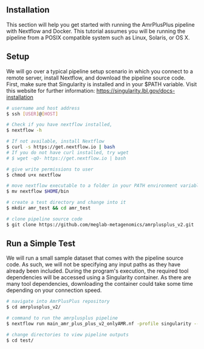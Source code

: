 Installation
------------

This section will help you get started with running the AmrPlusPlus pipeline with Nextflow and Docker. This tutorial assumes you will be running the pipeline from a POSIX compatible system such as Linux, Solaris, or OS X.

Setup
-----

We will go over a typical pipeline setup scenario in which you connect to a remote server, install Nextflow, and download the pipeline source code. First, make sure that Singularity is installed and in your $PATH variable. 
Visit this website for further information:
https://singularity.lbl.gov/docs-installation

```bash
# username and host address
$ ssh [USER]@[HOST]

# Check if you have nextflow installed,
$ nextflow -h

# If not available, install Nextflow
$ curl -s https://get.nextflow.io | bash
# If you do not have curl installed, try wget
# $ wget -qO- https://get.nextflow.io | bash

# give write permissions to user
$ chmod u+x nextflow

# move nextflow executable to a folder in your PATH environment variable
$ mv nextflow $HOME/bin

# create a test directory and change into it
$ mkdir amr_test && cd amr_test

# clone pipeline source code
$ git clone https://github.com/meglab-metagenomics/amrplusplus_v2.git .
```

Run a Simple Test
-----------------

We will run a small sample dataset that comes with the pipeline source code. As such, we will not be specifying any input paths as they have already been included. During the program's execution, the required tool dependencies will be accessed using a Singularity container. As there are many tool dependencies, downloading the container could take some time depending on your connection speed.

```bash
# navigate into AmrPlusPlus repository
$ cd amrplusplus_v2/

# command to run the amrplusplus pipeline
$ nextflow run main_amr_plus_plus_v2_onlyAMR.nf -profile singularity --output test

# change directories to view pipeline outputs
$ cd test/
```


